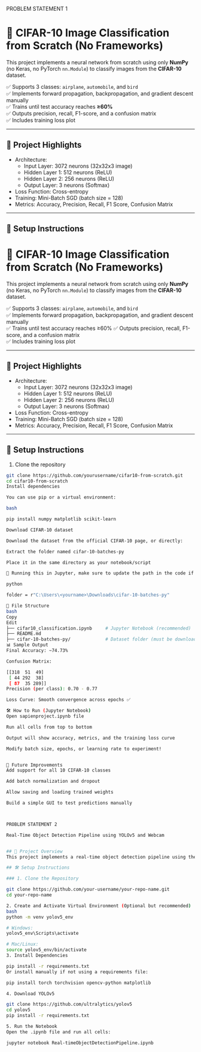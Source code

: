 PROBLEM STATEMENT 1

# 📸 CIFAR-10 Image Classification from Scratch (No Frameworks)

This project implements a neural network from scratch using only **NumPy** (no Keras, no PyTorch `nn.Module`) to classify images from the **CIFAR-10** dataset.

✅ Supports 3 classes: `airplane`, `automobile`, and `bird`  
✅ Implements forward propagation, backpropagation, and gradient descent manually  
✅ Trains until test accuracy reaches **≥60%**  
✅ Outputs precision, recall, F1-score, and a confusion matrix  
✅ Includes training loss plot

---

## 🧠 Project Highlights

- Architecture:
  - Input Layer: 3072 neurons (32x32x3 image)
  - Hidden Layer 1: 512 neurons (ReLU)
  - Hidden Layer 2: 256 neurons (ReLU)
  - Output Layer: 3 neurons (Softmax)
- Loss Function: Cross-entropy
- Training: Mini-Batch SGD (batch size = 128)
- Metrics: Accuracy, Precision, Recall, F1 Score, Confusion Matrix

---

## 🚀 Setup Instructions
# 📸 CIFAR-10 Image Classification from Scratch (No Frameworks)

This project implements a neural network from scratch using only **NumPy** (no Keras, no PyTorch `nn.Module`) to classify images from the **CIFAR-10** dataset.

✅ Supports 3 classes: `airplane`, `automobile`, and `bird`  
✅ Implements forward propagation, backpropagation, and gradient descent manually  
✅ Trains until test accuracy reaches ≥60%
✅ Outputs precision, recall, F1-score, and a confusion matrix  
✅ Includes training loss plot

---

## 🧠 Project Highlights

- Architecture:
  - Input Layer: 3072 neurons (32x32x3 image)
  - Hidden Layer 1: 512 neurons (ReLU)
  - Hidden Layer 2: 256 neurons (ReLU)
  - Output Layer: 3 neurons (Softmax)
- Loss Function: Cross-entropy
- Training: Mini-Batch SGD (batch size = 128)
- Metrics: Accuracy, Precision, Recall, F1 Score, Confusion Matrix

---

## 🚀 Setup Instructions

1. Clone the repository

```bash
git clone https://github.com/yourusername/cifar10-from-scratch.git
cd cifar10-from-scratch
Install dependencies

You can use pip or a virtual environment:

bash

pip install numpy matplotlib scikit-learn

Download CIFAR-10 dataset

Download the dataset from the official CIFAR-10 page, or directly:

Extract the folder named cifar-10-batches-py

Place it in the same directory as your notebook/script

📌 Running this in Jupyter, make sure to update the path in the code if needed:

python

folder = r"C:\Users\<yourname>\Downloads\cifar-10-batches-py"

📂 File Structure
bash
Copy
Edit
├── cifar10_classification.ipynb     # Jupyter Notebook (recommended)
├── README.md
├── cifar-10-batches-py/             # Dataset folder (must be downloaded separately)
📊 Sample Output
Final Accuracy: ~74.73%

Confusion Matrix:

[[318  51  49]
 [ 44 292  38]
 [ 87  35 289]]
Precision (per class): 0.70 - 0.77

Loss Curve: Smooth convergence across epochs ✅

🛠️ How to Run (Jupyter Notebook)
Open sapienproject.ipynb file

Run all cells from top to bottom

Output will show accuracy, metrics, and the training loss curve

Modify batch size, epochs, or learning rate to experiment!


🔮 Future Improvements
Add support for all 10 CIFAR-10 classes

Add batch normalization and dropout

Allow saving and loading trained weights

Build a simple GUI to test predictions manually



PROBLEM STATEMENT 2

Real-Time Object Detection Pipeline using YOLOv5 and Webcam


## 📌 Project Overview
This project implements a real-time object detection pipeline using the YOLOv5 deep learning model, capturing live input directly from the webcam. The model detects and classifies objects in real time, displaying bounding boxes with labels and confidence scores over the live feed. This can be used for real-time surveillance, smart automation systems, or interactive applications.

## 🛠️ Setup Instructions

### 1. Clone the Repository

git clone https://github.com/your-username/your-repo-name.git
cd your-repo-name

2. Create and Activate Virtual Environment (Optional but recommended)
bash
python -m venv yolov5_env

# Windows:
yolov5_env\Scripts\activate

# Mac/Linux:
source yolov5_env/bin/activate
3. Install Dependencies

pip install -r requirements.txt
Or install manually if not using a requirements file:

pip install torch torchvision opencv-python matplotlib

4. Download YOLOv5

git clone https://github.com/ultralytics/yolov5
cd yolov5
pip install -r requirements.txt

5. Run the Notebook
Open the .ipynb file and run all cells:

jupyter notebook Real-timeObjectDetectionPipeline.ipynb

